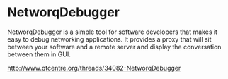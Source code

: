 NetworqDebugger
===============

NetworqDebugger is a simple tool for software developers that makes it easy to debug networking applications. It provides a proxy that will sit between your software and a remote server and display the conversation between them in GUI.

http://www.qtcentre.org/threads/34082-NetworqDebugger
